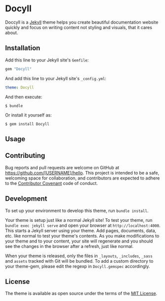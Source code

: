 # Docyll

Doccyll is a [Jekyll](https://jekyllrb.com) theme helps you create beautiful documentation website quickly and focus on writing content not styling and visuals, that it cares about.

<!-- TODO: Replace this iamge with real one  -->


## Installation

Add this line to your Jekyll site's `Gemfile`:

```ruby
gem "Docyll"
```

And add this line to your Jekyll site's `_config.yml`:

```yaml
theme: Docyll
```

And then execute:

    $ bundle

Or install it yourself as:

    $ gem install Docyll

## Usage

<!-- TODO: Write usage instructions here. Describe your available layouts, includes, sass and/or assets. -->

## Contributing

Bug reports and pull requests are welcome on GitHub at https://github.com/[USERNAME]/hello. This project is intended to be a safe, welcoming space for collaboration, and contributors are expected to adhere to the [Contributor Covenant](http://contributor-covenant.org) code of conduct.

## Development

To set up your environment to develop this theme, run `bundle install`.

Your theme is setup just like a normal Jekyll site! To test your theme, run `bundle exec jekyll serve` and open your browser at `http://localhost:4000`. This starts a Jekyll server using your theme. Add pages, documents, data, etc. like normal to test your theme's contents. As you make modifications to your theme and to your content, your site will regenerate and you should see the changes in the browser after a refresh, just like normal.

When your theme is released, only the files in `_layouts`, `_includes`, `_sass` and `assets` tracked with Git will be bundled.
To add a custom directory to your theme-gem, please edit the regexp in `Docyll.gemspec` accordingly.

## License

The theme is available as open source under the terms of the [MIT License](https://opensource.org/licenses/MIT).


